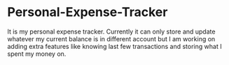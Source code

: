 # Personal-Expense-Tracker
It is my personal expense tracker. Currently it can only store and update whatever my current balance is in different account but I am working on adding extra features like knowing last few transactions and storing what I spent my money on. 

